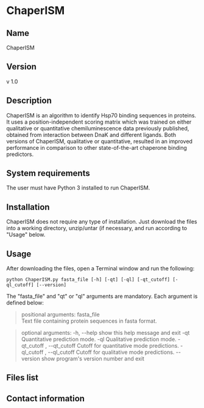 # ChaperISM

## Name
ChaperISM

## Version
v 1.0

## Description
ChaperISM is an algorithm to identify Hsp70 binding sequences in proteins. It uses a position-independent scoring matrix which was trained on either qualitative or quantitative chemiluminescence data previously published, obtained from interaction between DnaK and different ligands. Both versions of ChaperISM, qualitative or quantitative, resulted in an improved performance in comparison to other state-of-the-art chaperone binding predictors.

## System requirements
The user must have Python 3 installed to run ChaperISM.

## Installation
ChaperISM does not require any type of installation. Just download the files into a working directory, unzip/untar (if necessary, and run according to "Usage" below.

## Usage
After downloading the files, open a Terminal window and run the following:
```
python ChaperISM.py fasta_file [-h] [-qt] [-ql] [-qt_cutoff] [-ql_cutoff] [--version] 
```

The "fasta_file" and "qt" or "ql" arguments are mandatory. Each argument is defined below: 

>positional arguments:
fasta_file            
Text file containing protein sequences in fasta format.

>optional arguments:
  -h, --help            show this help message and exit
  -qt                   Quantitative prediction mode.
  -ql                   Qualitative prediction mode.
  -qt_cutoff , --qt_cutoff 
                        Cutoff for quantitative mode predictions.
  -ql_cutoff , --ql_cutoff 
                        Cutoff for qualitative mode predictions.
  --version             show program's version number and exit


## Files list

## Contact information


